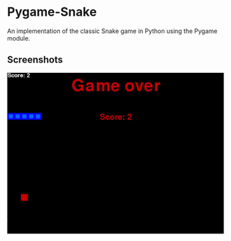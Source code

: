 
# Pygame-Snake

An implementation of the classic Snake game in Python using the Pygame module. 



## Screenshots

![App Screenshot](SnakeScreenshot.jpg)
